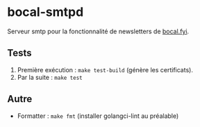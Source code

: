 # bocal-smtpd

Serveur smtp pour la fonctionnalité de newsletters de [bocal.fyi](https://www.bocal.fyi).

## Tests

1. Première exécution : `make test-build` (génère les certificats).
2. Par la suite : `make test`

## Autre

- Formatter : `make fmt` (installer golangci-lint au préalable)
